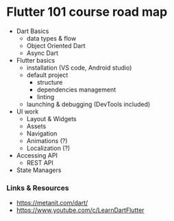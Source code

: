 # Flutter 101 course road map

 - Dart Basics
	 - data types & flow
	 - Object Oriented Dart
	 - Async Dart
 - Flutter basics
	 - installation (VS code, Android studio)
	 - default project
		 - structure
		 - dependencies management
		 - linting
	 - launching & debugging (DevTools included)
- UI work
	- Layout & Widgets
	- Assets
	- Navigation
	- Animations (?)
	- Localization (?)
- Accessing API
	- REST API
- State Managers


### Links & Resources
- https://metanit.com/dart/
- https://www.youtube.com/c/LearnDartFlutter
